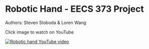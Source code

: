 # Robotic Hand - EECS 373 Project
Authors: Steven Sloboda & Loren Wang

Click image to watch on YouTube

[![Robotic hand YouTube video](http://img.youtube.com/vi/4uNZ7S8s4Xg/0.jpg)](http://www.youtube.com/watch?v=4uNZ7S8s4Xg)
